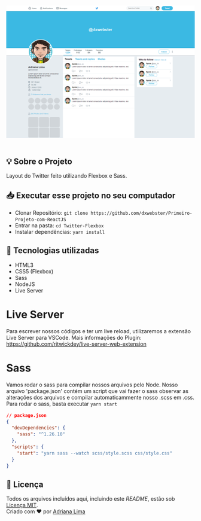 <p align="center" width="500">
  <img src="./readme/Twitter.png"/>
  <br><br>
</p>

## 💡 Sobre o Projeto

Layout do Twitter feito utilizando Flexbox e Sass.

## 📥 Executar esse projeto no seu computador

- Clonar Repositório: `git clone https://github.com/dxwebster/Primeiro-Projeto-com-ReactJS`
- Entrar na pasta: `cd Twitter-Flexbox`
- Instalar dependências: `yarn install`

## 🚀 Tecnologias utilizadas

- HTML3
- CSS5 (Flexbox)
- Sass
- NodeJS
- Live Server

# Live Server

Para escrever nossos códigos e ter um live reload, utilizaremos a extensão Live Server para VSCode.
Mais informações do Plugin: https://github.com/ritwickdey/live-server-web-extension

# Sass

Vamos rodar o sass para compilar nossos arquivos pelo Node. Nosso arquivo 'package.json' contém um script que vai fazer o sass observar as alterações dos arquivos e compilar automaticammente nosso .scss em .css. Para rodar o sass, basta executar `yarn start`

```json
// package.json
{
  "devDependencies": {
    "sass": "^1.26.10"
  },
  "scripts": {
    "start": "yarn sass --watch scss/style.scss css/style.css"
  }
}
```

## 📕 Licença

Todos os arquivos incluídos aqui, incluindo este _README_, estão sob [Licença MIT](./LICENSE).<br>
Criado com ❤ por [Adriana Lima](https://github.com/dxwebster)
